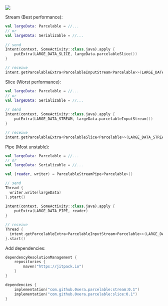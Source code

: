 [![](https://jitpack.io/v/0xera/parcelable-stream-slice.svg)](https://jitpack.io/#0xera/parcelable-stream-slice)


Stream (Best performance):
```kotlin
val largeData: Parcelable = //...
// or
val largeData: Serializable = //...
 
// send    
Intent(context, SomeActivity::class.java).apply {
    putExtra(LARGE_DATA_SLICE, largeData.parcelableSlice())
}

// receive
intent.getParcelableExtra<ParcelableInputStream<Parcelable>>(LARGE_DATA_SLICE)?.read()
```

Slice (Worst performance):
```kotlin
val largeData: Parcelable = //...
// or
val largeData: Serializable = //...
 
// send    
Intent(context, SomeActivity::class.java).apply {
    putExtra(LARGE_DATA_STREAM, largeData.parcelableInputStream())
}

// receive
intent.getParcelableExtra<ParcelableSlice<Parcelable>>(LARGE_DATA_STREAM)?.join()
```

Pipe (Most unstable):
```kotlin
val largeData: Parcelable = //...
// or
val largeData: Serializable = //...

val (reader, writer) = ParcelableStreamPipe<Parcelable>()

// send
Thread {
  writer.write(largeData)
}.start()
    
Intent(context, SomeActivity::class.java).apply {
    putExtra(LARGE_DATA_PIPE, reader)
}

// receive
Thread {
  intent.getParcelableExtra<ParcelableInputStream<Parcelable>>(LARGE_DATA_PIPE)?.read()
}.start()
```


Add dependencies:
```kotlin
dependencyResolutionManagement {
    repositories {
        maven("https://jitpack.io")
    }
}

dependencies {
    implementation("com.github.0xera.parcelable:stream:0.1")
    implementation("com.github.0xera.parcelable:slice:0.1")
}
```